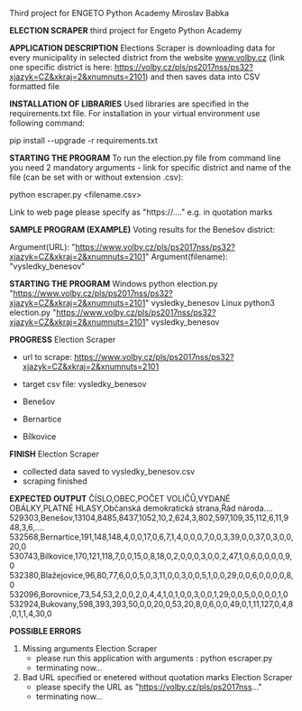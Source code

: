 Third project for ENGETO Python Academy
Miroslav Babka

**ELECTION SCRAPER**
third project for Engeto Python Academy

**APPLICATION DESCRIPTION**
Elections Scraper is downloading data for every municipality in selected district from the website www.volby.cz (link one specific district is here: https://volby.cz/pls/ps2017nss/ps32?xjazyk=CZ&xkraj=2&xnumnuts=2101) and then saves data into CSV formatted file

**INSTALLATION OF LIBRARIES**
Used libraries are specified in the requirements.txt file. For installation in your virtual environment use following command:

pip install --upgrade -r requirements.txt

**STARTING THE PROGRAM**
To run the election.py file from command line you need 2 mandatory arguments - link for specific district and name of the file (can be set with or without extension .csv):

python escraper.py <url> <filename.csv>

Link to web page please specify as "https://...." e.g. in quotation marks

**SAMPLE PROGRAM (EXAMPLE)**
Voting results for the Benešov district:

Argument(URL): "https://www.volby.cz/pls/ps2017nss/ps32?xjazyk=CZ&xkraj=2&xnumnuts=2101"
Argument(filename): "vysledky_benesov"

**STARTING THE PROGRAM**
Windows
python election.py "https://www.volby.cz/pls/ps2017nss/ps32?xjazyk=CZ&xkraj=2&xnumnuts=2101" vysledky_benesov
Linux
python3 election.py "https://www.volby.cz/pls/ps2017nss/ps32?xjazyk=CZ&xkraj=2&xnumnuts=2101" vysledky_benesov

**PROGRESS**
Election Scraper
- url to scrape: https://www.volby.cz/pls/ps2017nss/ps32?xjazyk=CZ&xkraj=2&xnumnuts=2101
- target csv file: vysledky_benesov

- Benešov
- Bernartice
- Bílkovice

**FINISH**
Election Scraper
- collected data saved to vysledky_benesov.csv
- scraping finished

**EXPECTED OUTPUT**
ČÍSLO,OBEC,POČET VOLIČŮ,VYDANÉ OBÁLKY,PLATNÉ HLASY,Občanská demokratická strana,Řád národa....
529303,Benešov,13104,8485,8437,1052,10,2,624,3,802,597,109,35,112,6,11,948,3,6,....
532568,Bernartice,191,148,148,4,0,0,17,0,6,7,1,4,0,0,0,7,0,0,3,39,0,0,37,0,3,0,0,20,0
530743,Bílkovice,170,121,118,7,0,0,15,0,8,18,0,2,0,0,0,3,0,0,2,47,1,0,6,0,0,0,0,9,0
532380,Blažejovice,96,80,77,6,0,0,5,0,3,11,0,0,3,0,0,5,1,0,0,29,0,0,6,0,0,0,0,8,0
532096,Borovnice,73,54,53,2,0,0,2,0,4,4,1,0,1,0,0,3,0,0,1,29,0,0,5,0,0,0,0,1,0
532924,Bukovany,598,393,393,50,0,0,20,0,53,20,8,0,6,0,0,49,0,1,11,127,0,4,8,0,1,1,4,30,0

**POSSIBLE ERRORS**
1. Missing arguments
    Election Scraper
    - please run this application with arguments : python escraper.py <url> <filename>
    - terminating now...
2. Bad URL specified or enetered without quotation marks
    Election Scraper
    - please specify the URL as "https://volby.cz/pls/ps2017nss..."
    - terminating now...



